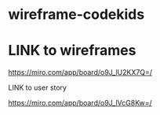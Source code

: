 # wireframe-codekids
# LINK to wireframes

https://miro.com/app/board/o9J_lU2KX7Q=/

LINK to user story

https://miro.com/app/board/o9J_lVcG8Kw=/
